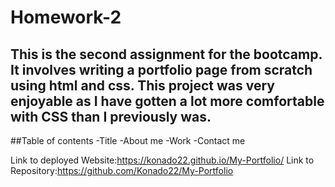 # Homework-2
## This is the second assignment for the bootcamp. It involves writing a portfolio page from scratch using html and css. This project was very enjoyable as I have gotten a lot more comfortable with CSS than I previously was.

##Table of contents
-Title
-About me
-Work
-Contact me



Link to deployed Website:https://konado22.github.io/My-Portfolio/
Link to Repository:https://github.com/Konado22/My-Portfolio

